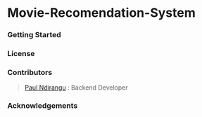 # Movie-Recomendation-System

### Getting Started

### License

### Contributors

> [Paul Ndirangu](paulmwaura254@gmail.com) : Backend Developer

### Acknowledgements

